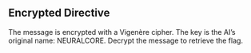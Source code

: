 ## Encrypted Directive
The message is encrypted with a Vigenère cipher. The key is the AI’s original name: NEURALCORE.
Decrypt the message to retrieve the flag.